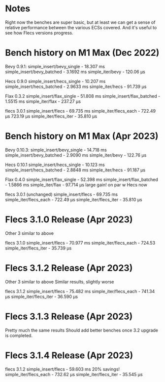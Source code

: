 # Notes

Right now the benches are super basic, but at least we can get a sense of relative performance between the various ECSs covered. And it's useful to see how Flecs versions progress.

# Bench history on M1 Max (Dec 2022)

Bevy 0.9.1:
simple_insert/bevy_single - 18.307 ms
simple_insert/bevy_batched - 3.1692 ms
simple_iter/bevy - 120.06 µs

Hecs 0.9.0
simple_insert/hecs_single - 10.207 ms 
simple_insert/hecs_batched - 2.9633 ms
simple_iter/hecs - 91.739 µs

Flax 0.3.2
simple_insert/flax_single - 51.808 ms 
simple_insert/flax_batched - 1.5515 ms
simple_iter/flax - 237.27 µs

flecs 3.0.1
simple_insert/flecs - 69.735 ms
simple_iter/flecs_each - 722.49 µs 723.19 µs
simple_iter/flecs_iter - 35.810 µs

# Bench history on M1 Max (Apr 2023)

Bevy 0.10.3:
simple_insert/bevy_single - 14.718 ms
simple_insert/bevy_batched - 2.9090 ms
simple_iter/bevy - 122.76 µs

Hecs 0.10.1
simple_insert/hecs_single - 10.123 ms 
simple_insert/hecs_batched - 2.8848 ms
simple_iter/hecs - 91.187 µs

Flax 0.4.0
simple_insert/flax_single - 52.398 ms 
simple_insert/flax_batched - 1.5866 ms
simple_iter/flax - 97.714 µs	large gain! on par w Hecs now

flecs 3.0.1 (unchanged)
simple_insert/flecs - 69.735 ms
simple_iter/flecs_each - 722.49 µs
simple_iter/flecs_iter - 35.810 µs

# Flecs 3.1.0 Release (Apr 2023)
Other 3 similar to above

flecs 3.1.0
simple_insert/flecs - 70.977 ms
simple_iter/flecs_each - 724.53
simple_iter/flecs_iter - 35.739 µs

# Flecs 3.1.2 Release (Apr 2023)
Other 3 similar to above
Similar results, slightly worse

flecs 3.1.2
simple_insert/flecs - 75.482 ms
simple_iter/flecs_each - 741.34 µs
simple_iter/flecs_iter - 36.590 µs

# Flecs 3.1.3 Release (Apr 2023)
Pretty much the same results
Should add better benches once 3.2 upgrade is completed.

# Flecs 3.1.4 Release (Apr 2023)
flecs 3.1.2
simple_insert/flecs - 59.603 ms		20% savings!
simple_iter/flecs_each - 732.62 µs
simple_iter/flecs_iter - 35.545 µs


